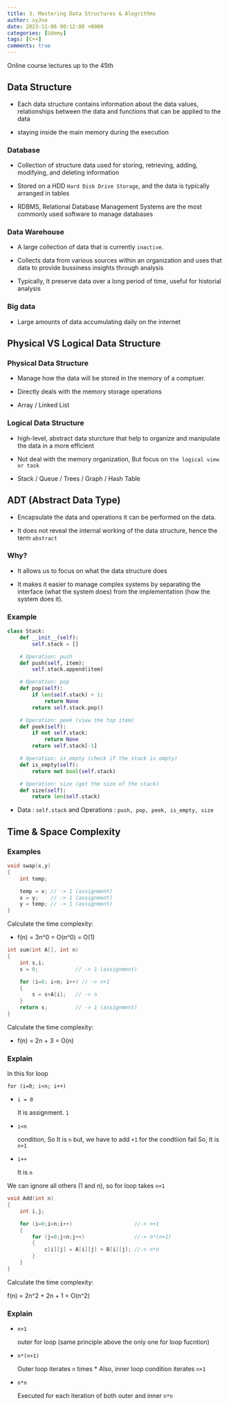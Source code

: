 ```yaml
---
title: 3. Mastering Data Structures & Alogrithms
author: syJoe
date: 2023-11-06 00:12:00 +0900
categories: [Udemy]
tags: [C++]
comments: true  
---
```


Online course lectures up to the 45th

## Data Structure

- Each data structure contains information about the data values, relationships between the data and functions that can be applied to the data

- staying inside the main memory during the execution

### Database

- Collection of structure data used for storing, retrieving, adding, modifying, and deleting information

- Stored on a HDD ```Hard Disk Drive Storage```, and the data is typically arranged in tables

- RDBMS, Relational Database Management Systems are the most commonly used software to manage databases

### Data Warehouse

- A large collection of data that is currently ```inactive```. 

- Collects data from various sources within an organization and uses that data to provide bussiness insights through analysis

- Typically, It preserve data over a long period of time, useful for historial analysis

### Big data

- Large amounts of data accumulating daily on the internet


## Physical VS Logical Data Structure

### Physical Data Structure

- Manage how the data will be stored in the memory of a comptuer. 

- Directly deals with the memory storage operations 

- Array / Linked List



### Logical Data Structure

- high-level, abstract data sturcture that help to organize and manipulate the data in a more efficient

- Not deal with the memory organization, But focus on ```the logical view or task```

- Stack / Queue / Trees / Graph / Hash Table

## ADT (Abstract Data Type)

- Encapsulate the data and operations it can be performed on the data.

- It does not reveal the internal working of the data structure, hence the term ```abstract```

### Why?

- It allows us to focus on what the data structure does

- It makes it easier to manage complex systems by separating the interface (what the system does) from the implementation (how the system does it).

### Example

```python
class Stack:
    def __init__(self):
        self.stack = []

    # Operation: push
    def push(self, item):
        self.stack.append(item)

    # Operation: pop
    def pop(self):
        if len(self.stack) < 1:
            return None
        return self.stack.pop()

    # Operation: peek (view the top item)
    def peek(self): 
        if not self.stack:
            return None
        return self.stack[-1]

    # Operation: is_empty (check if the stack is empty)
    def is_empty(self):
        return not bool(self.stack)

    # Operation: size (get the size of the stack)
    def size(self):
        return len(self.stack)
```

- Data : ```self.stack``` and Operations : ```push, pop, peek, is_empty, size```

## Time & Space Complexity

### Examples

```c++
void swap(x,y)
{
	int temp;

	temp = x; // -> 1 (assignment)
	x = y;    // -> 1 (assignment)
	y = temp; // -> 1 (assignment)
}
```

Calculate the time complexity:

- f(n) = 3n^0  = O(n^0) = O(1)

```c++
int sum(int A[], int n)
{
	int s,i; 
	s = 0;            // -> 1 (assignment)

	for (i=0; i<n; i++) // -> n+1
	{
		s = s+A[i];   // -> n
	}
	return s;         // -> 1 (assignment)
}
```
Calculate the time complexity:

- f(n) = 2n + 3 = O(n)

### Explain

In this for loop
```
for (i=0; i<n; i++)
```
- ```i = 0```

	It is assignment. `1`
- ```i<n```

	condition, So It is `n` but, we have to add `+1` for the condtiion fail
	So, It is `n+1`

- ```i++```

	It is `n`

We can ignore all others (1 and n), so for loop takes `n+1`

```c++
void Add(int n)
{
	int i,j;

	for (i=0;i<n;i++) 					 //-> n+1
	{
		for (j=0;j<n;j++) 				 //-> n*(n+1)
		{
			c[i][j] = A[i][j] + B[i][j]; //-> n*n
		}
	}
}
```

Calculate the time complexity:

f(n) = 2n^2 + 2n + 1 = O(n^2)

### Explain

- `n+1`

	outer for loop (same principle above the only one for loop fucntion)

- `n*(n+1)`

	Outer loop iterates `n` times * Also, inner loop condition iterates `n+1`

- `n*n`

	Executed for each iteration of both outer and inner `n*n`